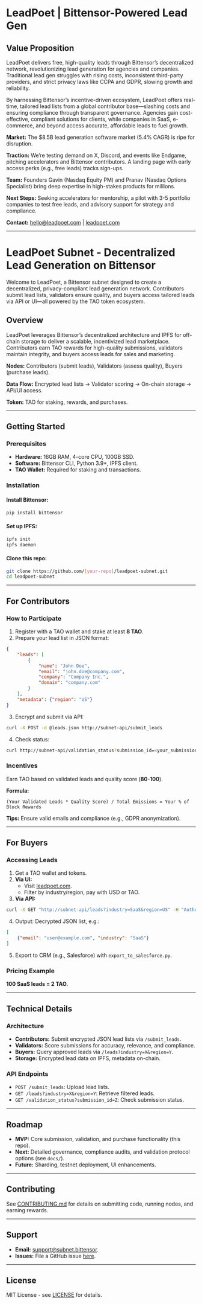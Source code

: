 # LeadPoet | Bittensor-Powered Lead Gen

## Value Proposition
LeadPoet delivers free, high-quality leads through Bittensor’s decentralized network, revolutionizing lead generation for agencies and companies. Traditional lead gen struggles with rising costs, inconsistent third-party providers, and strict privacy laws like CCPA and GDPR, slowing growth and reliability.

By harnessing Bittensor’s incentive-driven ecosystem, LeadPoet offers real-time, tailored lead lists from a global contributor base—slashing costs and ensuring compliance through transparent governance. Agencies gain cost-effective, compliant solutions for clients, while companies in SaaS, e-commerce, and beyond access accurate, affordable leads to fuel growth.

**Market:** The $8.5B lead generation software market (5.4% CAGR) is ripe for disruption.

**Traction:** We’re testing demand on X, Discord, and events like Endgame, pitching accelerators and Bittensor contributors. A landing page with early access perks (e.g., free leads) tracks sign-ups.

**Team:** Founders Gavin (Nasdaq Equity PM) and Pranav (Nasdaq Options Specialist) bring deep expertise in high-stakes products for millions.

**Next Steps:** Seeking accelerators for mentorship, a pilot with 3-5 portfolio companies to test free leads, and advisory support for strategy and compliance.

**Contact:** [hello@leadpoet.com](mailto:hello@leadpoet.com) | [leadpoet.com](https://leadpoet.com)

---

# LeadPoet Subnet - Decentralized Lead Generation on Bittensor

Welcome to LeadPoet, a Bittensor subnet designed to create a decentralized, privacy-compliant lead generation network. Contributors submit lead lists, validators ensure quality, and buyers access tailored leads via API or UI—all powered by the TAO token ecosystem.

## Overview
LeadPoet leverages Bittensor’s decentralized architecture and IPFS for off-chain storage to deliver a scalable, incentivized lead marketplace. Contributors earn TAO rewards for high-quality submissions, validators maintain integrity, and buyers access leads for sales and marketing.

**Nodes:** Contributors (submit leads), Validators (assess quality), Buyers (purchase leads).

**Data Flow:** Encrypted lead lists → Validator scoring → On-chain storage → API/UI access.

**Token:** TAO for staking, rewards, and purchases.

---

## Getting Started

### Prerequisites
- **Hardware:** 16GB RAM, 4-core CPU, 100GB SSD.
- **Software:** Bittensor CLI, Python 3.9+, IPFS client.
- **TAO Wallet:** Required for staking and transactions.

### Installation
#### Install Bittensor:
```bash
pip install bittensor
```

#### Set up IPFS:
```bash
ipfs init
ipfs daemon
```

#### Clone this repo:
```bash
git clone https://github.com/[your-repo]/leadpoet-subnet.git
cd leadpoet-subnet
```

---

## For Contributors

### How to Participate
1. Register with a TAO wallet and stake at least **8 TAO**.
2. Prepare your lead list in JSON format:
```json
{
    "leads": [
        {
            "name": "John Doe",
            "email": "john.doe@company.com",
            "company": "Company Inc.",
            "domain": "company.com"
        }
    ],
    "metadata": {"region": "US"}
}
```
3. Encrypt and submit via API:
```bash
curl -X POST -d @leads.json http://subnet-api/submit_leads
```
4. Check status:
```bash
curl http://subnet-api/validation_status?submission_id=<your_submission_id>
```

### Incentives
Earn TAO based on validated leads and quality score (**80-100**).

**Formula:**
```
(Your Validated Leads * Quality Score) / Total Emissions = Your % of Block Rewards
```

**Tips:** Ensure valid emails and compliance (e.g., GDPR anonymization).

---

## For Buyers

### Accessing Leads
1. Get a TAO wallet and tokens.
2. **Via UI:**
   - Visit [leadpoet.com](https://leadpoet.com).
   - Filter by industry/region, pay with USD or TAO.
3. **Via API:**
```bash
curl -X GET "http://subnet-api/leads?industry=SaaS&region=US" -H "Authorization: Bearer <TAO_wallet_key>"
```
4. Output: Decrypted JSON list, e.g.:
```json
[
    {"email": "user@example.com", "industry": "SaaS"}
]
```
5. Export to CRM (e.g., Salesforce) with `export_to_salesforce.py`.

### Pricing Example
**100 SaaS leads = 2 TAO.**

---

## Technical Details

### Architecture
- **Contributors:** Submit encrypted JSON lead lists via `/submit_leads`.
- **Validators:** Score submissions for accuracy, relevance, and compliance.
- **Buyers:** Query approved leads via `/leads?industry=X&region=Y`.
- **Storage:** Encrypted lead data on IPFS, metadata on-chain.

### API Endpoints
- `POST /submit_leads`: Upload lead lists.
- `GET /leads?industry=X&region=Y`: Retrieve filtered leads.
- `GET /validation_status?submission_id=Z`: Check submission status.

---

## Roadmap
- **MVP:** Core submission, validation, and purchase functionality (this repo).
- **Next:** Detailed governance, compliance audits, and validation protocol options (see `docs/`).
- **Future:** Sharding, testnet deployment, UI enhancements.

---

## Contributing
See [CONTRIBUTING.md](docs/CONTRIBUTING.md) for details on submitting code, running nodes, and earning rewards.

---

## Support
- **Email:** [support@subnet.bittensor](mailto:support@subnet.bittensor).
- **Issues:** File a GitHub issue [here](https://github.com/[your-repo]/issues).

---

## License
MIT License - see [LICENSE](LICENSE) for details.

